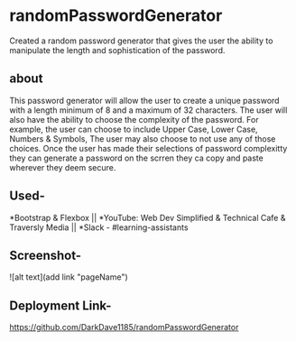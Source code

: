 # randomPasswordGenerator
Created a random password generator that gives the user the ability to manipulate the length and sophistication of the password.

## about
This password generator will allow the user to create a unique password with a length minimum of 8 and a maximum of 32 characters. The user will also have the ability to choose the complexity of the password. For example, the user can choose to include Upper Case, Lower Case, Numbers & Symbols, The user may also choose to not use any of those choices. Once the user has made their selections of password complexitty they can generate a password on the scrren they ca copy and paste wherever they deem secure.

## Used-

*Bootstrap & Flexbox || 
*YouTube: Web Dev Simplified & Technical Cafe & Traversly Media || 
*Slack - #learning-assistants

## Screenshot- 

![alt text](add link "pageName")

## Deployment Link- 
https://github.com/DarkDave1185/randomPasswordGenerator
